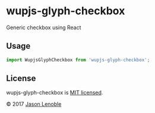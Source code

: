 # wupjs-glyph-checkbox
Generic checkbox using React

## Usage

```js
import WupjsGlyphCheckbox from 'wupjs-glyph-checkbox';
```

## License

wupjs-glyph-checkbox is [MIT licensed](./LICENSE).

© 2017 [Jason Lenoble](mailto:jason.lenoble@gmail.com)
